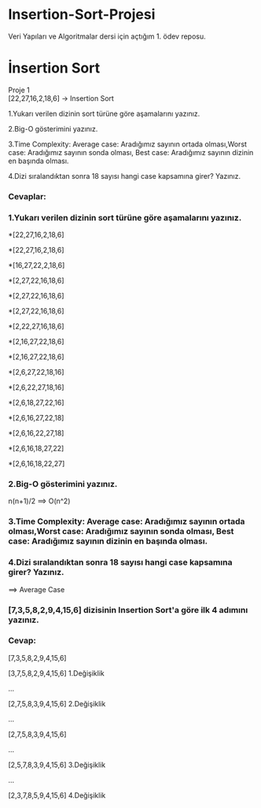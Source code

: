 # Insertion-Sort-Projesi
Veri Yapıları ve Algoritmalar dersi için açtığım 1. ödev reposu.


# İnsertion Sort

Proje 1   
[22,27,16,2,18,6] -> Insertion Sort

1.Yukarı verilen dizinin sort türüne göre aşamalarını yazınız.

2.Big-O gösterimini yazınız.

3.Time Complexity: Average case: Aradığımız sayının ortada olması,Worst case: Aradığımız sayının sonda olması, Best case: Aradığımız sayının dizinin en başında olması.

4.Dizi sıralandıktan sonra 18 sayısı hangi case kapsamına girer? Yazınız.

### Cevaplar: 

### 1.Yukarı verilen dizinin sort türüne göre aşamalarını yazınız.
*[22,27,16,2,18,6]

*[22,27,16,2,18,6]

*[16,27,22,2,18,6]

*[2,27,22,16,18,6]

*[2,27,22,16,18,6]

*[2,27,22,16,18,6]

*[2,22,27,16,18,6]

*[2,16,27,22,18,6]

*[2,16,27,22,18,6]

*[2,6,27,22,18,16]

*[2,6,22,27,18,16]

*[2,6,18,27,22,16]

*[2,6,16,27,22,18]

*[2,6,16,22,27,18]

*[2,6,16,18,27,22]

*[2,6,16,18,22,27]

### 2.Big-O gösterimini yazınız.

n(n+1)/2 ==> O(n^2)

### 3.Time Complexity: Average case: Aradığımız sayının ortada olması,Worst case: Aradığımız sayının sonda olması, Best case: Aradığımız sayının dizinin en başında olması.

### 4.Dizi sıralandıktan sonra 18 sayısı hangi case kapsamına girer? Yazınız.

==> Average Case




### [7,3,5,8,2,9,4,15,6] dizisinin Insertion Sort'a göre ilk 4 adımını yazınız.

### Cevap:

[7,3,5,8,2,9,4,15,6]

[3,7,5,8,2,9,4,15,6]    1.Değişiklik

...

[2,7,5,8,3,9,4,15,6]    2.Değişiklik

...

[2,7,5,8,3,9,4,15,6]

...

[2,5,7,8,3,9,4,15,6]    3.Değişiklik

...

[2,3,7,8,5,9,4,15,6]    4.Değişiklik


